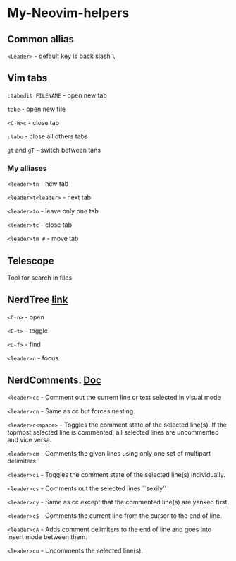# My-Neovim-helpers

## Common allias

`<Leader>` - default key is back slash `\`

## Vim tabs
`:tabedit FILENAME` - open new tab

`tabe` - open new file

`<C-W>c` - close tab

`:tabo` - close all others tabs

`gt` and `gT` - switch between tans

### My alliases
`<leader>tn` - new tab

`<leader>t<leader>` - next tab

`<leader>to` - leave only one tab

`<leader>tc` - close tab

`<leader>tm #` - move tab

## Telescope
Tool for search in files


## NerdTree [link](https://github.com/preservim/nerdtree#frequently-asked-questions)
`<C-n>` - open

`<C-t>` - toggle

`<C-f>` - find

`<leader>n` - focus

## NerdComments. [Doc](https://www.vim.org/scripts/script.php?script_id=1218)
`<leader>cc` - Comment out the current line or text selected in visual mode

`<leader>cn` - Same as <leader>cc but forces nesting.

`<leader>c<space>` - Toggles the comment state of the selected line(s). If the topmost selected line is commented, all selected lines are uncommented and vice versa.

`<leader>cm` - Comments the given lines using only one set of multipart delimiters

`<leader>ci` - Toggles the comment state of the selected line(s) individually.

`<leader>cs` - Comments out the selected lines ``sexily''

`<leader>cy` - Same as <leader>cc except that the commented line(s) are yanked first.
  
`<leader>c$` - Comments the current line from the cursor to the end of line.
  
`<leader>cA` - Adds comment delimiters to the end of line and goes into insert mode between them.

`<leader>cu` - Uncomments the selected line(s).

